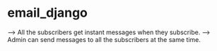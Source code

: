 # email_django

--> All the subscribers get instant messages when they subscribe.
--> Admin can send messages to all the subscribers at the same time.
